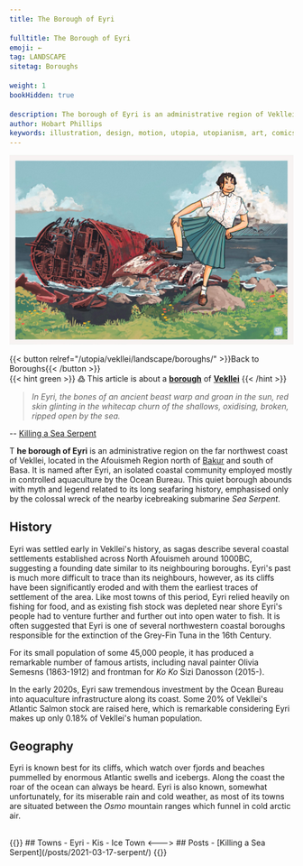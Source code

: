 ```yaml
---
title: The Borough of Eyri

fulltitle: The Borough of Eyri
emoji: ←
tag: LANDSCAPE
sitetag: Boroughs

weight: 1
bookHidden: true

description: The borough of Eyri is an administrative region of Vekllei, a utopian country created by Hobart Phillips.
author: Hobart Phillips
keywords: illustration, design, motion, utopia, utopianism, art, comics, comic, hobart, phillips, vekllei, millmint
---
```

<style>
.tag {
  color: var(--color-green);
}
.emoji {
  color: var(--color-green);
}
body article a {
color: var(--color-green);
}
body article a a:visited {
color: var(--color-green);
}
.markdown a.book-btn {
  color: var(--color-green);
  border: 1px solid var(--color-green);
  float: right;
}
</style>

![img](/images/serpent.jpg)

{{< button relref="/utopia/vekllei/landscape/boroughs/" >}}Back to Boroughs{{< /button >}}
<br>
{{< hint green >}}
߷ This article is about a [**borough**](/utopia/vekllei/landscape/boroughs) of [**Vekllei**](/utopia/vekllei/)
{{< /hint >}}

>*In Eyri, the bones of an ancient beast warp and groan in the sun, red skin glinting in the whitecap churn of the shallows, oxidising, broken, ripped open by the sea.*

-- [Killing a Sea Serpent](/posts/2021-03-17-serpent/)

<span class="fc">T</span>
**he borough of Eyri** is an administrative region on the far northwest coast of Vekllei, located in the Afouismeh Region north of [Bakur](/utopia/vekllei/landscape/boroughs/bakur) and south of Basa. It is named after Eyri, an isolated coastal community employed mostly in controlled aquaculture by the Ocean Bureau. This quiet borough abounds with myth and legend related to its long seafaring history, emphasised only by the colossal wreck of the nearby icebreaking submarine *Sea Serpent*.

## History

Eyri was settled early in Vekllei's history, as sagas describe several coastal settlements established across North Afouismeh around 1000BC, suggesting a founding date similar to its neighbouring boroughs. Eyri's past is much more difficult to trace than its neighbours, however, as its cliffs have been significantly eroded and with them the earliest traces of settlement of the area. Like most towns of this period, Eyri relied heavily on fishing for food, and as existing fish stock was depleted near shore Eyri's people had to venture further and further out into open water to fish. It is often suggested that Eyri is one of several northwestern coastal boroughs responsible for the extinction of the Grey-Fin Tuna in the 16th Century.

For its small population of some 45,000 people, it has produced a remarkable number of famous artists, including naval painter Olivia Semesns (1863-1912) and frontman for *Ko Ko* Sizi Danosson (2015-).

In the early 2020s, Eyri saw tremendous investment by the Ocean Bureau into aquaculture infrastructure along its coast. Some 20% of Vekllei's Atlantic Salmon stock are raised here, which is remarkable considering Eyri makes up only 0.18% of Vekllei's human population.

## Geography

Eyri is known best for its cliffs, which watch over fjords and beaches pummelled by enormous Atlantic swells and icebergs. Along the coast the roar of the ocean can always be heard. Eyri is also known, somewhat unfortunately, for its miserable rain and cold weather, as most of its towns are situated between the *Osmo* mountain ranges which funnel in cold arctic air.

<br>
{{<columns>}}
## Towns
- Eyri
- Kis
- Ice Town
<--->
## Posts
- [Killing a Sea Serpent](/posts/2021-03-17-serpent/)
{{</columns>}}
